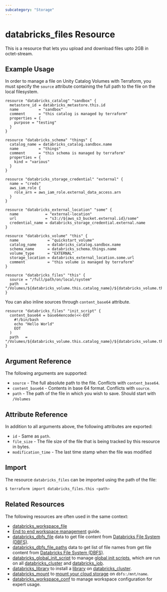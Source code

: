 ```yaml
---
subcategory: "Storage"
---
```

# databricks_files Resource

This is a resource that lets you upload and download files upto 2GB in octet-stream.

## Example Usage

In order to manage a file on Unity Catalog Volumes with Terraform, you must specify the `source` attribute containing the full path to the file on the local filesystem.

```hcl
resource "databricks_catalog" "sandbox" {
  metastore_id = databricks_metastore.this.id
  name         = "sandbox"
  comment      = "this catalog is managed by terraform"
  properties = {
    purpose = "testing"
  }
}

resource "databricks_schema" "things" {
  catalog_name = databricks_catalog.sandbox.name
  name         = "things"
  comment      = "this schema is managed by terraform"
  properties = {
    kind = "various"
  }
}

resource "databricks_storage_credential" "external" {
  name = "creds"
  aws_iam_role {
    role_arn = aws_iam_role.external_data_access.arn
  }
}

resource "databricks_external_location" "some" {
  name            = "external-location"
  url             = "s3://${aws_s3_bucket.external.id}/some"
  credential_name = databricks_storage_credential.external.name
}

resource "databricks_volume" "this" {
  name             = "quickstart_volume"
  catalog_name     = databricks_catalog.sandbox.name
  schema_name      = databricks_schema.things.name
  volume_type      = "EXTERNAL"
  storage_location = databricks_external_location.some.url
  comment          = "this volume is managed by terraform"
}

resource "databricks_files" "this" {
  source = "/full/path/on/local/system"
  path   = "/Volumes/${databricks_volume.this.catalog_name}/${databricks_volume.this.schema_name}/{databricks_volume.this.name}/fileName"
}
```

You can also inline sources through `content_base64`  attribute.

```hcl
resource "databricks_files" "init_script" {
  content_base64 = base64encode(<<-EOT
    #!/bin/bash
    echo "Hello World"
    EOT
  )
  path   = "/Volumes/${databricks_volume.this.catalog_name}/${databricks_volume.this.schema_name}/{databricks_volume.this.name}/fileName"
}
```

## Argument Reference

The following arguments are supported:

* `source` - The full absolute path to the file. Conflicts with `content_base64`.
* `content_base64` - Contents in base 64 format. Conflicts with `source`.
* `path` - The path of the file in which you wish to save. Should start with `/Volumes`

## Attribute Reference

In addition to all arguments above, the following attributes are exported:

* `id` - Same as `path`.
* `file_size` - The file size of the file that is being tracked by this resource in bytes.
* `modification_time` - The last time stamp when the file was modified


## Import

The resource `databricks_files` can be imported using the path of the file:

```bash
$ terraform import databricks_files.this <path>
```

## Related Resources

The following resources are often used in the same context:

* [databricks_workspace_file](./workspace_file.md)
* [End to end workspace management](../guides/workspace-management.md) guide.
* [databricks_dbfs_file](../data-sources/dbfs_file.md) data to get file content from [Databricks File System (DBFS)](https://docs.databricks.com/data/databricks-file-system.html).
* [databricks_dbfs_file_paths](../data-sources/dbfs_file_paths.md) data to get list of file names from get file content from [Databricks File System (DBFS)](https://docs.databricks.com/data/databricks-file-system.html).
* [databricks_global_init_script](global_init_script.md) to manage [global init scripts](https://docs.databricks.com/clusters/init-scripts.html#global-init-scripts), which are run on all [databricks_cluster](cluster.md#init_scripts) and [databricks_job](job.md#new_cluster).
* [databricks_library](library.md) to install a [library](https://docs.databricks.com/libraries/index.html) on [databricks_cluster](cluster.md).
* [databricks_mount](mount.md) to [mount your cloud storage](https://docs.databricks.com/data/databricks-file-system.html#mount-object-storage-to-dbfs) on `dbfs:/mnt/name`.
* [databricks_workspace_conf](workspace_conf.md) to manage workspace configuration for expert usage.
